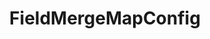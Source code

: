 ---
optionsClassName: FieldMergeMapConfig
optionsClassFullName: MigrationTools._EngineV1.Configuration.FieldMap.FieldMergeMapConfig
configurationSamples:
- name: default
  description: 
  code: >-
    {
      "$type": "FieldMergeMapConfig",
      "WorkItemTypeName": "*",
      "sourceFields": [
        "System.Description",
        "System.Status"
      ],
      "targetField": "System.Description",
      "formatExpression": "{0} \n {1}"
    }
  sampleFor: MigrationTools._EngineV1.Configuration.FieldMap.FieldMergeMapConfig
description: Ever wanted to merge two or three fields? This mapping will let you do just that.
className: FieldMergeMapConfig
typeName: FieldMaps
architecture: v2
options:
- parameterName: formatExpression
  type: String
  description: missng XML code comments
  defaultValue: missng XML code comments
- parameterName: sourceFields
  type: List
  description: missng XML code comments
  defaultValue: missng XML code comments
- parameterName: targetField
  type: String
  description: missng XML code comments
  defaultValue: missng XML code comments
- parameterName: WorkItemTypeName
  type: String
  description: missng XML code comments
  defaultValue: missng XML code comments
status: ready
processingTarget: Work Item Field
classFile: /src/MigrationTools/_EngineV1/Configuration/FieldMap/FieldMergeMapConfig.cs
optionsClassFile: /src/MigrationTools/_EngineV1/Configuration/FieldMap/FieldMergeMapConfig.cs

redirectFrom: []
layout: reference
toc: true
permalink: /Reference/v2/FieldMaps/FieldMergeMapConfig/
title: FieldMergeMapConfig
categories:
- FieldMaps
- v2
topics:
- topic: notes
  path: /docs/Reference/v2/FieldMaps/FieldMergeMapConfig-notes.md
  exists: false
  markdown: ''
- topic: introduction
  path: /docs/Reference/v2/FieldMaps/FieldMergeMapConfig-introduction.md
  exists: false
  markdown: ''

---